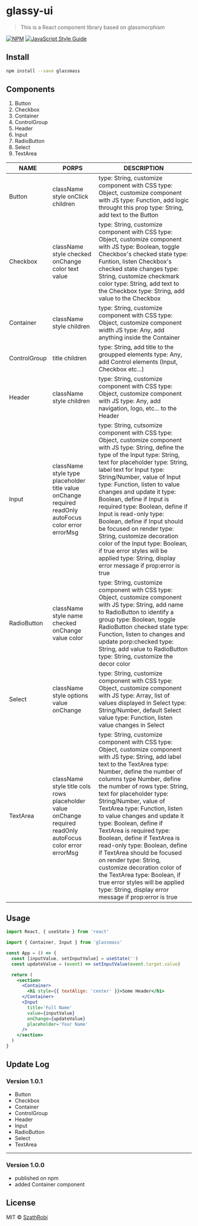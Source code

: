 # glassy-ui

> This is a React component library based on glassmorphism

[![NPM](https://img.shields.io/npm/v/glassmass.svg)](https://www.npmjs.com/package/glassmass) [![JavaScript Style Guide](https://img.shields.io/badge/code_style-standard-brightgreen.svg)](https://standardjs.com)

## Install

```bash
npm install --save glassmass
```

## Components

1. Button
2. Checkbox
3. Container
4. ControlGroup
5. Header
6. Input
7. RadioButton
8. Select
9. TextArea

| NAME         | PORPS                                                                                                       | DESCRIPTION                                                                                                                                                                                                                                                                                                                                                                                                                                                                                                                                                                                                                                                                           |
| ------------ | ----------------------------------------------------------------------------------------------------------- | ------------------------------------------------------------------------------------------------------------------------------------------------------------------------------------------------------------------------------------------------------------------------------------------------------------------------------------------------------------------------------------------------------------------------------------------------------------------------------------------------------------------------------------------------------------------------------------------------------------------------------------------------------------------------------------- |
| Button       | className style onClick children                                                                            | type: String, customize component with CSS type: Object, customize component with JS type: Function, add logic throught this prop type: String, add text to the Button                                                                                                                                                                                                                                                                                                                                                                                                                                                                                                                |
| Checkbox     | className style checked onChange color text value                                                           | type: String, customize component with CSS type: Object, customize component with JS type: Boolean, toggle Checkbox's checked state type: Funtion, listen Checkbox's checked state changes type: String, customize checkmark color type: String, add text to the Checkbox type: String, add value to the Checkbox                                                                                                                                                                                                                                                                                                                                                                     |
| Container    | className style children                                                                                    | type: String, customize component with CSS type: Object, customize component width JS type: Any, add anything inside the Container                                                                                                                                                                                                                                                                                                                                                                                                                                                                                                                                                    |
| ControlGroup | title children                                                                                              | type: String, add title to the groupped elements type: Any, add Control elements (Input, Checkbox etc...)                                                                                                                                                                                                                                                                                                                                                                                                                                                                                                                                                                             |
| Header       | className style children                                                                                    | type: String, customize component with CSS type: Object, customize component with JS type: Any, add navigation, logo, etc... to the Header                                                                                                                                                                                                                                                                                                                                                                                                                                                                                                                                            |
| Input        | className style type placeholder title value onChange required readOnly autoFocus color error errorMsg      | type: String, cutsomize component with CSS type: Object, customize component with JS type: String, define the type of the Input type: String, text for placeholder type: String, label text for Input type: String/Number, value of Input type: Function, listen to value changes and update it type: Boolean, define if Input is required type: Boolean, define if Input is read-only type: Boolean, define if Input should be focused on render type: String, customize decoration color of the Input type: Boolean, if true error styles will be applied type: String, display error message if prop:error is true                                                                 |
| RadioButton  | className style name checked onChange value color                                                           | type: String, customize component with CSS type: Object, customize component with JS type: String, add name to RadioButton to identify a group type: Boolean, toggle RadioButton checked state type: Function, listen to changes and update porp:checked type: String, add value to RadioButton type: String, customize the decor color                                                                                                                                                                                                                                                                                                                                               |
| Select       | className style options value onChange                                                                      | type: String, customize component with CSS type: Object, customize component with JS type: Array, list of values displayed in Select type: String/Number, default Select value type: Function, listen value changes in Select                                                                                                                                                                                                                                                                                                                                                                                                                                                         |
| TextArea     | className style title cols rows placeholder value onChange required readOnly autoFocus color error errorMsg | type: String, customize component with CSS type: Object, customize component with JS type: String, add label text to the TextArea type: Number, define the number of columns type Number, define the number of rows type: String, text for placeholder type: String/Number, value of TextArea type: Function, listen to value changes and update it type: Boolean, define if TextArea is required type: Boolean, define if TextArea is read-only type: Boolean, define if TextArea should be focused on render type: String, customize decoration color of the TextArea type: Boolean, if true error styles will be applied type: String, display error message if prop:error is true |

## Usage

```jsx
import React, { useState } from 'react'

import { Container, Input } from 'glassmass'

const App = () => {
  const [inputValue, setInputValue] = useState('')
  const updateValue = (event) => setInputValue(event.target.value)

  return (
    <section>
      <Container>
        <h1 style={{ textAlign: 'center' }}>Some Header</h1>
      </Container>
      <Input
        title='Full Name'
        value={inputValue}
        onChange={updateValue}
        placeholder='Your Name'
      />
    </section>
  )
}
```

## Update Log

### Version 1.0.1

- Button
- Checkbox
- Container
- ControlGroup
- Header
- Input
- RadioButton
- Select
- TextArea

---

### Version 1.0.0

- published on npm
- added Container component

## License

MIT © [SzathRobi](https://github.com/SzathRobi)
